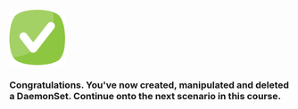 <br>

<img src="./assets/done.png" alt="drawing" width="100"/> 

<br>

###  Congratulations. You've now created, manipulated and deleted a DaemonSet. Continue onto the next scenario in this course.
